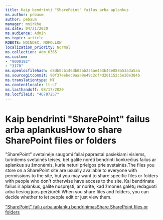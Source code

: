 ```yaml
---
title: Kaip bendrinti "SharePoint" failus arba aplankus
ms.author: pebaum
author: pebaum
manager: mnirkhe
ms.date: 04/21/2020
ms.audience: Admin
ms.topic: article
ROBOTS: NOINDEX, NOFOLLOW
localization_priority: Normal
ms.collection: Adm_O365
ms.custom:
- "9000192"
- "3170"
ms.openlocfilehash: d8db0cb146db02ab235ae453b43e088a53a3a5aa
ms.sourcegitcommit: 90f37eebec9aaa9e49c2cf4d201152c5e20e384b
ms.translationtype: MT
ms.contentlocale: lt-LT
ms.lasthandoff: 08/17/2020
ms.locfileid: "46787257"
---
```

# <a name="how-to-share-sharepoint-files-or-folders"></a><span data-ttu-id="d3ae5-102">Kaip bendrinti "SharePoint" failus arba aplankus</span><span class="sxs-lookup"><span data-stu-id="d3ae5-102">How to share SharePoint files or folders</span></span>

<span data-ttu-id="d3ae5-103">"SharePoint" svetainėje saugomi failai paprastai pasiekiami visiems, turintiems svetainės teises, bet galite norėti bendrinti konkrečius failus ar aplankus su žmonėmis, kurie neturi prieigos prie svetainės.</span><span class="sxs-lookup"><span data-stu-id="d3ae5-103">The files you store on a SharePoint site are usually available to everyone with permissions to the site, but you may want to share specific files or folders with people who don't otherwise have access to the site.</span></span> <span data-ttu-id="d3ae5-104">Kai bendrinate failus ir aplankus, galite nuspręsti, ar norite, kad žmonės galėtų redaguoti arba tiesiog juos peržiūrėti.</span><span class="sxs-lookup"><span data-stu-id="d3ae5-104">When you share files and folders, you can decide whether to let people edit or just view them.</span></span>

[<span data-ttu-id="d3ae5-105">"SharePoint" failų arba aplankų bendrinimas</span><span class="sxs-lookup"><span data-stu-id="d3ae5-105">Share SharePoint files or folders</span></span>](https://support.office.com/article/1fe37332-0f9a-4719-970e-d2578da4941c)